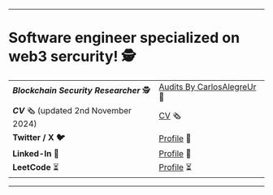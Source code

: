 <hr/>

# Software engineer specialized on web3 sercurity! 🕵️

|  |  |
|------|------|
| ***Blockchain Security Researcher*** 🕵️  | [Audits By CarlosAlegreUr](https://github.com/CarlosAlegreUr/Audits-By-CarlosAlegreUr?tab=readme-ov-file#general-stats----rankings-) 📔 |
| ***CV*** 🗞️ (updated 2nd November 2024)  | [CV](https://drive.google.com/file/d/1gsip_Y76JZiJI5zuJIawjb7czTfzctZt/view?usp=sharing) 🗞️|
|**Twitter / X 🐦**| [Profile](https://x.com/carlos__alegre) 🔗 |
| **Linked-In** 🔗 | [Profile](https://www.linkedin.com/in/carlos-alegre-urquiz%C3%BA-0b19701b3/) 🔗|
| **LeetCode** ⏳ | [Profile](https://leetcode.com/CarlosAlegreUrquizu/) ⏳|

---
